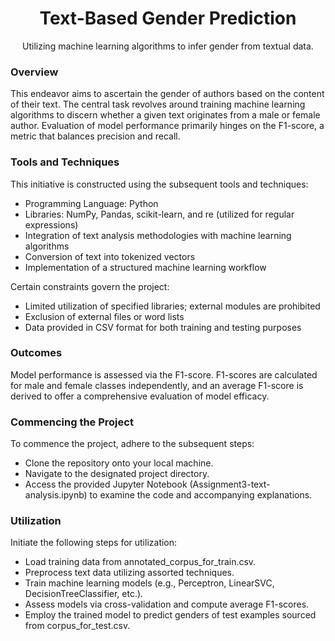 <div align="center">
<h1>Text-Based Gender Prediction</h1>
<p>Utilizing machine learning algorithms to infer gender from textual data.</p>
</div>


<h3>Overview</h3>
This endeavor aims to ascertain the gender of authors based on the content of their text. The central task revolves around training machine learning algorithms to discern whether a given text originates from a male or female author. Evaluation of model performance primarily hinges on the F1-score, a metric that balances precision and recall.

<h3>Tools and Techniques</h3>

This initiative is constructed using the subsequent tools and techniques:

<ul>
  <li>Programming Language: Python</li>
  <li>Libraries: NumPy, Pandas, scikit-learn, and re (utilized for regular expressions)</li>
  <li>Integration of text analysis methodologies with machine learning algorithms</li>
  <li>Conversion of text into tokenized vectors</li>
  <li>Implementation of a structured machine learning workflow </li>
</ul>

Certain constraints govern the project:

<ul>
  <li>Limited utilization of specified libraries; external modules are prohibited</li>
  <li>Exclusion of external files or word lists</li>
  <li>Data provided in CSV format for both training and testing purposes</li>
</ul>

<h3>Outcomes</h3>
Model performance is assessed via the F1-score.
F1-scores are calculated for male and female classes independently, and an average F1-score is derived to offer a comprehensive evaluation of model efficacy.

<h3>Commencing the Project</h3>
To commence the project, adhere to the subsequent steps:
<ul>
  <li>Clone the repository onto your local machine.
  <li>Navigate to the designated project directory.
  <li>Access the provided Jupyter Notebook (Assignment3-text-analysis.ipynb) to examine the code and accompanying explanations.
</ul>
<h3>Utilization</h3>
Initiate the following steps for utilization:
<ul>
  <li>Load training data from annotated_corpus_for_train.csv.</li>
  <li>Preprocess text data utilizing assorted techniques.</li>
  <li>Train machine learning models (e.g., Perceptron, LinearSVC, DecisionTreeClassifier, etc.).</li>
  <li>Assess models via cross-validation and compute average F1-scores.</li>
  <li>Employ the trained model to predict genders of test examples sourced from corpus_for_test.csv.</li>
</ul>

